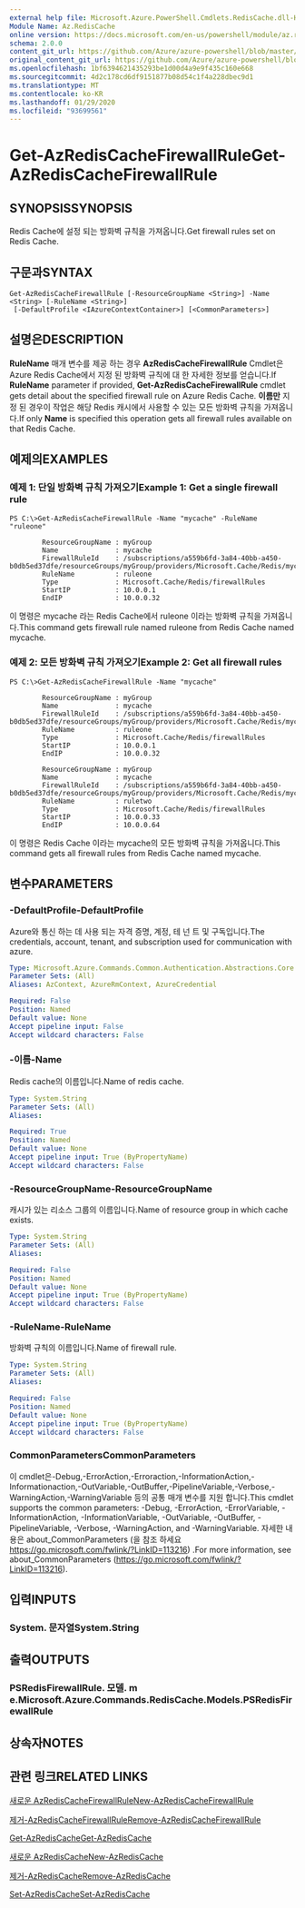```yaml
---
external help file: Microsoft.Azure.PowerShell.Cmdlets.RedisCache.dll-Help.xml
Module Name: Az.RedisCache
online version: https://docs.microsoft.com/en-us/powershell/module/az.rediscache/get-azrediscachefirewallrule
schema: 2.0.0
content_git_url: https://github.com/Azure/azure-powershell/blob/master/src/RedisCache/RedisCache/help/Get-AzRedisCacheFirewallRule.md
original_content_git_url: https://github.com/Azure/azure-powershell/blob/master/src/RedisCache/RedisCache/help/Get-AzRedisCacheFirewallRule.md
ms.openlocfilehash: 1bf6394621435293be1d00d4a9e9f435c160e668
ms.sourcegitcommit: 4d2c178cd6df9151877b08d54c1f4a228dbec9d1
ms.translationtype: MT
ms.contentlocale: ko-KR
ms.lasthandoff: 01/29/2020
ms.locfileid: "93699561"
---
```

# <span data-ttu-id="70019-101">Get-AzRedisCacheFirewallRule</span><span class="sxs-lookup"><span data-stu-id="70019-101">Get-AzRedisCacheFirewallRule</span></span>

## <span data-ttu-id="70019-102">SYNOPSIS</span><span class="sxs-lookup"><span data-stu-id="70019-102">SYNOPSIS</span></span>
<span data-ttu-id="70019-103">Redis Cache에 설정 되는 방화벽 규칙을 가져옵니다.</span><span class="sxs-lookup"><span data-stu-id="70019-103">Get firewall rules set on Redis Cache.</span></span>

## <span data-ttu-id="70019-104">구문과</span><span class="sxs-lookup"><span data-stu-id="70019-104">SYNTAX</span></span>

```
Get-AzRedisCacheFirewallRule [-ResourceGroupName <String>] -Name <String> [-RuleName <String>]
 [-DefaultProfile <IAzureContextContainer>] [<CommonParameters>]
```

## <span data-ttu-id="70019-105">설명은</span><span class="sxs-lookup"><span data-stu-id="70019-105">DESCRIPTION</span></span>
<span data-ttu-id="70019-106">**RuleName** 매개 변수를 제공 하는 경우 **AzRedisCacheFirewallRule** Cmdlet은 Azure Redis Cache에서 지정 된 방화벽 규칙에 대 한 자세한 정보를 얻습니다.</span><span class="sxs-lookup"><span data-stu-id="70019-106">If **RuleName** parameter if provided, **Get-AzRedisCacheFirewallRule** cmdlet gets detail about the specified firewall rule on Azure Redis Cache.</span></span> <span data-ttu-id="70019-107">**이름만** 지정 된 경우이 작업은 해당 Redis 캐시에서 사용할 수 있는 모든 방화벽 규칙을 가져옵니다.</span><span class="sxs-lookup"><span data-stu-id="70019-107">If only **Name** is specified this operation gets all firewall rules available on that Redis Cache.</span></span>

## <span data-ttu-id="70019-108">예제의</span><span class="sxs-lookup"><span data-stu-id="70019-108">EXAMPLES</span></span>

### <span data-ttu-id="70019-109">예제 1: 단일 방화벽 규칙 가져오기</span><span class="sxs-lookup"><span data-stu-id="70019-109">Example 1: Get a single firewall rule</span></span>
```
PS C:\>Get-AzRedisCacheFirewallRule -Name "mycache" -RuleName "ruleone"

        ResourceGroupName : myGroup
        Name              : mycache
        FirewallRuleId    : /subscriptions/a559b6fd-3a84-40bb-a450-b0db5ed37dfe/resourceGroups/myGroup/providers/Microsoft.Cache/Redis/mycache/firewallRules/ruleone
        RuleName          : ruleone
        Type              : Microsoft.Cache/Redis/firewallRules
        StartIP           : 10.0.0.1
        EndIP             : 10.0.0.32
```

<span data-ttu-id="70019-110">이 명령은 mycache 라는 Redis Cache에서 ruleone 이라는 방화벽 규칙을 가져옵니다.</span><span class="sxs-lookup"><span data-stu-id="70019-110">This command gets firewall rule named ruleone from Redis Cache named mycache.</span></span>

### <span data-ttu-id="70019-111">예제 2: 모든 방화벽 규칙 가져오기</span><span class="sxs-lookup"><span data-stu-id="70019-111">Example 2: Get all firewall rules</span></span>
```
PS C:\>Get-AzRedisCacheFirewallRule -Name "mycache"

        ResourceGroupName : myGroup
        Name              : mycache
        FirewallRuleId    : /subscriptions/a559b6fd-3a84-40bb-a450-b0db5ed37dfe/resourceGroups/myGroup/providers/Microsoft.Cache/Redis/mycache/firewallRules/ruleone
        RuleName          : ruleone
        Type              : Microsoft.Cache/Redis/firewallRules
        StartIP           : 10.0.0.1
        EndIP             : 10.0.0.32

        ResourceGroupName : myGroup
        Name              : mycache
        FirewallRuleId    : /subscriptions/a559b6fd-3a84-40bb-a450-b0db5ed37dfe/resourceGroups/myGroup/providers/Microsoft.Cache/Redis/mycache/firewallRules/ruletwo
        RuleName          : ruletwo
        Type              : Microsoft.Cache/Redis/firewallRules
        StartIP           : 10.0.0.33
        EndIP             : 10.0.0.64
```

<span data-ttu-id="70019-112">이 명령은 Redis Cache 이라는 mycache의 모든 방화벽 규칙을 가져옵니다.</span><span class="sxs-lookup"><span data-stu-id="70019-112">This command gets all firewall rules from Redis Cache named mycache.</span></span>

## <span data-ttu-id="70019-113">변수</span><span class="sxs-lookup"><span data-stu-id="70019-113">PARAMETERS</span></span>

### <span data-ttu-id="70019-114">-DefaultProfile</span><span class="sxs-lookup"><span data-stu-id="70019-114">-DefaultProfile</span></span>
<span data-ttu-id="70019-115">Azure와 통신 하는 데 사용 되는 자격 증명, 계정, 테 넌 트 및 구독입니다.</span><span class="sxs-lookup"><span data-stu-id="70019-115">The credentials, account, tenant, and subscription used for communication with azure.</span></span>

```yaml
Type: Microsoft.Azure.Commands.Common.Authentication.Abstractions.Core.IAzureContextContainer
Parameter Sets: (All)
Aliases: AzContext, AzureRmContext, AzureCredential

Required: False
Position: Named
Default value: None
Accept pipeline input: False
Accept wildcard characters: False
```

### <span data-ttu-id="70019-116">-이름</span><span class="sxs-lookup"><span data-stu-id="70019-116">-Name</span></span>
<span data-ttu-id="70019-117">Redis cache의 이름입니다.</span><span class="sxs-lookup"><span data-stu-id="70019-117">Name of redis cache.</span></span>

```yaml
Type: System.String
Parameter Sets: (All)
Aliases:

Required: True
Position: Named
Default value: None
Accept pipeline input: True (ByPropertyName)
Accept wildcard characters: False
```

### <span data-ttu-id="70019-118">-ResourceGroupName</span><span class="sxs-lookup"><span data-stu-id="70019-118">-ResourceGroupName</span></span>
<span data-ttu-id="70019-119">캐시가 있는 리소스 그룹의 이름입니다.</span><span class="sxs-lookup"><span data-stu-id="70019-119">Name of resource group in which cache exists.</span></span>

```yaml
Type: System.String
Parameter Sets: (All)
Aliases:

Required: False
Position: Named
Default value: None
Accept pipeline input: True (ByPropertyName)
Accept wildcard characters: False
```

### <span data-ttu-id="70019-120">-RuleName</span><span class="sxs-lookup"><span data-stu-id="70019-120">-RuleName</span></span>
<span data-ttu-id="70019-121">방화벽 규칙의 이름입니다.</span><span class="sxs-lookup"><span data-stu-id="70019-121">Name of firewall rule.</span></span>

```yaml
Type: System.String
Parameter Sets: (All)
Aliases:

Required: False
Position: Named
Default value: None
Accept pipeline input: True (ByPropertyName)
Accept wildcard characters: False
```

### <span data-ttu-id="70019-122">CommonParameters</span><span class="sxs-lookup"><span data-stu-id="70019-122">CommonParameters</span></span>
<span data-ttu-id="70019-123">이 cmdlet은-Debug,-ErrorAction,-Erroraction,-InformationAction,-Informationaction,-OutVariable,-OutBuffer,-PipelineVariable,-Verbose,-WarningAction,-WarningVariable 등의 공통 매개 변수를 지원 합니다.</span><span class="sxs-lookup"><span data-stu-id="70019-123">This cmdlet supports the common parameters: -Debug, -ErrorAction, -ErrorVariable, -InformationAction, -InformationVariable, -OutVariable, -OutBuffer, -PipelineVariable, -Verbose, -WarningAction, and -WarningVariable.</span></span> <span data-ttu-id="70019-124">자세한 내용은 about_CommonParameters (을 참조 하세요 https://go.microsoft.com/fwlink/?LinkID=113216) .</span><span class="sxs-lookup"><span data-stu-id="70019-124">For more information, see about_CommonParameters (https://go.microsoft.com/fwlink/?LinkID=113216).</span></span>

## <span data-ttu-id="70019-125">입력</span><span class="sxs-lookup"><span data-stu-id="70019-125">INPUTS</span></span>

### <span data-ttu-id="70019-126">System. 문자열</span><span class="sxs-lookup"><span data-stu-id="70019-126">System.String</span></span>

## <span data-ttu-id="70019-127">출력</span><span class="sxs-lookup"><span data-stu-id="70019-127">OUTPUTS</span></span>

### <span data-ttu-id="70019-128">PSRedisFirewallRule. 모델. m e.</span><span class="sxs-lookup"><span data-stu-id="70019-128">Microsoft.Azure.Commands.RedisCache.Models.PSRedisFirewallRule</span></span>

## <span data-ttu-id="70019-129">상속자</span><span class="sxs-lookup"><span data-stu-id="70019-129">NOTES</span></span>

## <span data-ttu-id="70019-130">관련 링크</span><span class="sxs-lookup"><span data-stu-id="70019-130">RELATED LINKS</span></span>

[<span data-ttu-id="70019-131">새로운 AzRedisCacheFirewallRule</span><span class="sxs-lookup"><span data-stu-id="70019-131">New-AzRedisCacheFirewallRule</span></span>](./New-AzRedisCacheFirewallRule.md)

[<span data-ttu-id="70019-132">제거-AzRedisCacheFirewallRule</span><span class="sxs-lookup"><span data-stu-id="70019-132">Remove-AzRedisCacheFirewallRule</span></span>](./Remove-AzRedisCacheFirewallRule.md)

[<span data-ttu-id="70019-133">Get-AzRedisCache</span><span class="sxs-lookup"><span data-stu-id="70019-133">Get-AzRedisCache</span></span>](./Get-AzRedisCache.md)

[<span data-ttu-id="70019-134">새로운 AzRedisCache</span><span class="sxs-lookup"><span data-stu-id="70019-134">New-AzRedisCache</span></span>](./New-AzRedisCache.md)

[<span data-ttu-id="70019-135">제거-AzRedisCache</span><span class="sxs-lookup"><span data-stu-id="70019-135">Remove-AzRedisCache</span></span>](./Remove-AzRedisCache.md)

[<span data-ttu-id="70019-136">Set-AzRedisCache</span><span class="sxs-lookup"><span data-stu-id="70019-136">Set-AzRedisCache</span></span>](./Set-AzRedisCache.md)